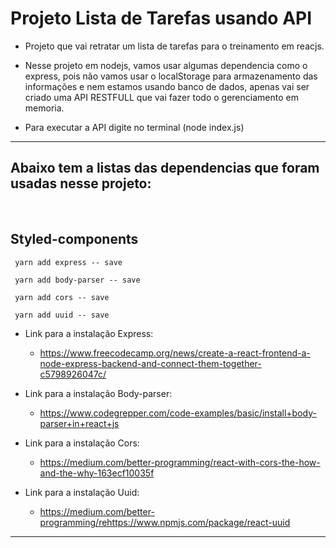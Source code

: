 # Projeto Lista de Tarefas usando API

*   Projeto que vai retratar um lista de tarefas para o treinamento em reacjs.

*   Nesse projeto em nodejs, vamos usar algumas dependencia como o express, pois não vamos usar o localStorage para armazenamento das informações e nem estamos usando banco de dados, apenas vai ser criado uma API RESTFULL que vai fazer todo o gerenciamento em memoria.

*    Para executar a API digite no terminal (node index.js)

<hr>

## Abaixo tem a listas das dependencias que foram usadas nesse projeto:

<br>

## Styled-components

     yarn add express -- save

     yarn add body-parser -- save

     yarn add cors -- save

     yarn add uuid -- save



* Link para a instalação Express:
	* https://www.freecodecamp.org/news/create-a-react-frontend-a-node-express-backend-and-connect-them-together-c5798926047c/

* Link para a instalação Body-parser:
	* https://www.codegrepper.com/code-examples/basic/install+body-parser+in+react+js

* Link para a instalação Cors:
	* https://medium.com/better-programming/react-with-cors-the-how-and-the-why-163ecf10035f

* Link para a instalação Uuid:
	* https://medium.com/better-programming/rehttps://www.npmjs.com/package/react-uuid
<hr>